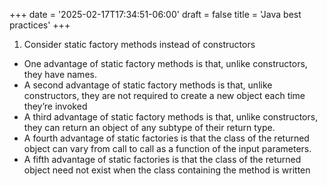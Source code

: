 +++
date = '2025-02-17T17:34:51-06:00'
draft = false
title = 'Java best practices'
+++

1. Consider static factory methods instead of constructors


* One advantage of static factory methods is that, unlike constructors, they have names. 
* A second advantage of static factory methods is that, unlike constructors,
they are not required to create a new object each time they’re invoked
* A third advantage of static factory methods is that, unlike constructors,
they can return an object of any subtype of their return type.
* A fourth advantage of static factories is that the class of the returned
object can vary from call to call as a function of the input parameters. 
* A fifth advantage of static factories is that the class of the returned object
need not exist when the class containing the method is written
